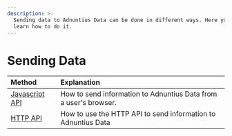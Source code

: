 ```yaml
---
description: >-
  Sending data to Adnuntius Data can be done in different ways. Here you will
  learn how to do it.
---
```


# Sending Data

| Method | Explanation |
| :--- | :--- |
| [Javascript API](javascript.md) | How to send information to Adnuntius Data from a user's browser. |
| [HTTP API](http/README.md) | How to use the HTTP API to send information to Adnuntius Data |

